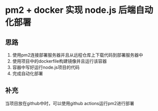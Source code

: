 # pm2 + docker 实现 node.js 后端自动化部署

## 思路

1. 使用pm2连接部署服务器并且从远程仓库上下载代码到部署服务器中
2. 使用项目中的dockerfile构建镜像并且运行该容器
3. 容器中写好运行node.js项目的代码
4. 完成自动化部署

## 补充

当项目放在github中时，可以使用github actions运行pm2进行部署